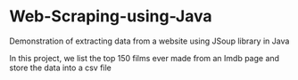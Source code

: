 # Web-Scraping-using-Java
Demonstration of extracting data from a website using JSoup library in Java

In this project, we list the top 150 films ever made from an Imdb page and store the data into a csv file
